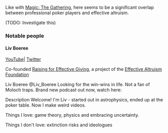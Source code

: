 Like with [Magic: The Gathering](./MtG), here seems to be a significant overlap between professional poker players and effective altruism.

(TODO: Investigate this)

### Notable people
#### Liv Boeree 

[YouTube](https://www.youtube.com/@LivBoeree)| [Twitter](https://twitter.com/Liv_Boeree)

Co-founded [Raising for Effective Giving](https://reg-charity.org/about/team/), a project of the [Effective Altruism Foundation](http://ea-foundation.org/) 

Liv Boeree
@Liv_Boeree
Looking for the win-wins in life. Not a fan of Moloch traps. Brand new podcast out now, watch here:

Description
Welcome! I'm Liv - started out in astrophysics, ended up at the poker table. Now I make weird videos.

Things I love: game theory, physics and embracing uncertainty. 

Things I don't love: extinction risks and ideologues

